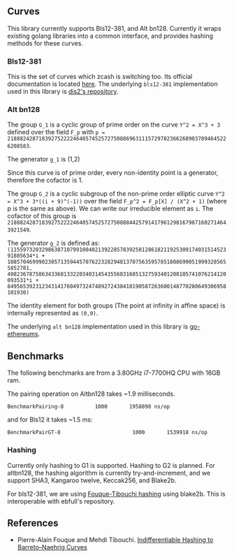 ## Curves
This library currently supports Bls12-381, and Alt bn128. Currently it wraps existing golang libraries into a common interface, and provides hashing methods for these curves.
### Bls12-381

This is the set of curves which zcash is switching too. Its official documentation is located [here](https://github.com/ebfull/pairing/tree/master/src/bls12_381). The underlying `bls12-381` implementation used in this library is [dis2's repository](https://github.com/dis2/bls12).

### Alt bn128

The group `G_1` is a cyclic group of prime order on the curve `Y^2 = X^3 + 3` defined over the field `F_p` with `p = 21888242871839275222246405745257275088696311157297823662689037894645226208583`.

The generator `g_1` is (1,2)

Since this curve is of prime order, every non-identity point is a generator, therefore the cofactor is 1.

The group `G_2` is a cyclic subgroup of the non-prime order elliptic curve `Y^2 = X^3 + 3*((i + 9)^(-1))` over the field `F_p^2 = F_p[X] / (X^2 + 1)` (where p is the same as above). We can write our irreducible element as `i`. The cofactor of this group is `21888242871839275222246405745257275088844257914179612981679871602714643921549`.

The generator `g_2` is defined as: `(11559732032986387107991004021392285783925812861821192530917403151452391805634*i + 10857046999023057135944570762232829481370756359578518086990519993285655852781, 4082367875863433681332203403145435568316851327593401208105741076214120093531*i + 8495653923123431417604973247489272438418190587263600148770280649306958101930)`

The identity element for both groups (The point at infinity in affine space) is internally represented as `(0,0)`.

The underlying `alt bn128` implementation used in this library is [go-ethereums](https://github.com/ethereum/go-ethereum/tree/master/crypto/bn256).

## Benchmarks
The following benchmarks are from a 3.80GHz i7-7700HQ CPU with 16GB ram.

The pairing operation on Altbn128 takes ~1.9 milliseconds.
```
BenchmarkPairing-8   	    1000	   1958898 ns/op
```
and for Bls12 it takes ~1.5 ms:
```
BenchmarkPairGT-8               	    1000	   1539918 ns/op
```

### Hashing
Currently only hashing to G1 is supported. Hashing to G2 is planned.
For altbn128, the hashing algorithm is currently try-and-increment, and we support SHA3, Kangaroo twelve, Keccak256, and Blake2b.

For bls12-381, we are using [Fouque-Tibouchi hashing](http://www.di.ens.fr/~fouque/pub/latincrypt12.pdf) using blake2b. This is interoperable with ebfull's repository.

## References
- Pierre-Alain Fouque and Mehdi Tibouchi. [Indifferentiable Hashing to
Barreto–Naehrig Curves](http://www.di.ens.fr/~fouque/pub/latincrypt12.pdf)
